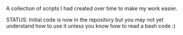 A collection of scripts I had created over time to make my work easier.


STATUS: Initial code is now in the repository but you may not yet understand how to use it unless you know how to read a bash code  :)